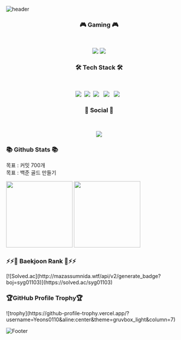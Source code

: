 <!--
**Yeons0110/Yeons0110** is a ✨ _special_ ✨ repository because its `README.md` (this file) appears on your GitHub profile.

Here are some ideas to get you started:

- 🔭 I’m currently working on ...
- 🌱 I’m currently learning ...
- 👯 I’m looking to collaborate on ...
- 🤔 I’m looking for help with ...
- 💬 Ask me about ...
- 📫 How to reach me: ...
- 😄 Pronouns: ...
- ⚡ Fun fact: ...
-->
![header](https://capsule-render.vercel.app/api?type=waving&color=gradient&height=177&section=header&text=Seong%20Yeon&fontSize=30)

<h3 align="center"><b>🎮 Gaming 🎮</b></h3>
</br>
<p align="center">
<img src="https://img.shields.io/badge/unity-%23000000.svg?style=for-the-badge&logo=unity&logoColor=white"/>
<img src="https://img.shields.io/badge/unrealengine-%23313131.svg?style=for-the-badge&logo=unrealengine&logoColor=white"/>
</p>

<h3 align="center"><b> 🛠 Tech Stack 🛠 </b></h3>
</br>
<p align="center">
<img src="https://img.shields.io/badge/Node.js-339933?style=flat-square&logo=Node.js&logoColor=white"/></a>&nbsp
<img src="https://img.shields.io/badge/c++-00599C?style=flat-square&logo=c%2B%2B&logoColor=white"/></a>&nbsp
<img src="https://img.shields.io/badge/JavaScript-F7DF1E?style=flat-square&logo=JavaScript&logoColor=white"/></a> &nbsp
<img src="https://img.shields.io/badge/HTML5-E34F26?style=flat-square&logo=HTML5&logoColor=white"/></a> &nbsp
<img src="https://img.shields.io/badge/CSS3-1572B6?style=flat-square&logo=CSS3&logoColor=white"/></a> &nbsp
 </p>
 
 <h3 align="center"><b>💌 Social 💌 </b></h3>
</br>
<p align="center">
<a href="mailto:syg01103@naver.com><img src="https://img.shields.io/badge/Gmail-D14836?style=for-the-badge&logo=gmail&logoColor=white&link=mailto:syg01103@naver.com"/></a>
<a href="https://velog.io/@yeons0110"><img src="http://img.shields.io/badge/-Velog-20c997?style=for-the-badge&link=https://velog.io/@yeons0110"/></a>
</p>

<h3><b> 📚 Github Stats 📚 </b></h3>
목표 : 커밋 700개 <br>
목표 : 백준 골드 만들기
<p>
  <img height="180em" src="https://github-readme-stats.vercel.app/api?username=Yeons0110&show_icons=true&include_all_commits=true&bg_color=30,e96443,904e95&title_color=fff&text_color=fff">
  <img height="180em" src="https://github-readme-stats.vercel.app/api/top-langs/?username=Yeons0110&layout=compact&bg_color=30,e96443,904e95&title_color=fff&text_color=fff">
</p>


<h3> ⚡⚡🧸 Baekjoon Rank 🧸⚡⚡</h3>
[![Solved.ac](http://mazassumnida.wtf/api/v2/generate_badge?boj=syg01103)](https://solved.ac/syg01103)

<h3>🏆GitHub Profile Trophy🏆</h3>
![trophy](https://github-profile-trophy.vercel.app/?username=Yeons0110&aline:center&theme=gruvbox_light&column=7)


![Footer](https://capsule-render.vercel.app/api?type=waving&color=gradient&height=123&section=footer)

